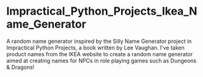 # Impractical_Python_Projects_Ikea_Name_Generator
A random name generator inspired by the Silly Name Generator project in Impractical Python Projects, a book written by Lee Vaughan. I've taken product names from the IKEA website to create a random name generator aimed at creating names for NPCs in role playing games such as Dungeons &amp; Dragons!
